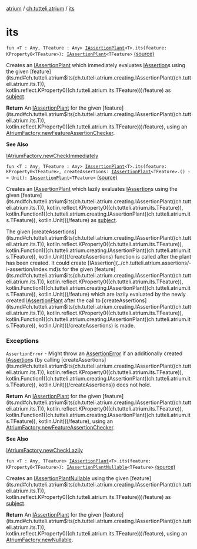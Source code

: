 [atrium](../index.md) / [ch.tutteli.atrium](index.md) / [its](.)

# its

`fun <T : Any, TFeature : Any> `[`IAssertionPlant`](../ch.tutteli.atrium.creating/-i-assertion-plant/index.md)`<T>.its(feature: KProperty0<TFeature>): `[`IAssertionPlant`](../ch.tutteli.atrium.creating/-i-assertion-plant/index.md)`<TFeature>` [(source)](https://github.com/robstoll/atrium/tree/master/atrium-assertions/src/main/kotlin/ch/tutteli/atrium/narrowingAssertions.kt#L58)

Creates an [IAssertionPlant](../ch.tutteli.atrium.creating/-i-assertion-plant/index.md) which immediately evaluates [IAssertion](../ch.tutteli.atrium.assertions/-i-assertion/index.md)s using the given [feature](its.md#ch.tutteli.atrium$its(ch.tutteli.atrium.creating.IAssertionPlant((ch.tutteli.atrium.its.T)), kotlin.reflect.KProperty0((ch.tutteli.atrium.its.TFeature)))/feature) as
[subject](../ch.tutteli.atrium.creating/-i-assertion-plant-with-common-fields/subject.md).

**Return**
An [IAssertionPlant](../ch.tutteli.atrium.creating/-i-assertion-plant/index.md) for the given [feature](its.md#ch.tutteli.atrium$its(ch.tutteli.atrium.creating.IAssertionPlant((ch.tutteli.atrium.its.T)), kotlin.reflect.KProperty0((ch.tutteli.atrium.its.TFeature)))/feature), using an [AtriumFactory.newFeatureAssertionChecker](-atrium-factory/new-feature-assertion-checker.md).

**See Also**

[IAtriumFactory.newCheckImmediately](-i-atrium-factory/new-check-immediately.md)

`fun <T : Any, TFeature : Any> `[`IAssertionPlant`](../ch.tutteli.atrium.creating/-i-assertion-plant/index.md)`<T>.its(feature: KProperty0<TFeature>, createAssertions: `[`IAssertionPlant`](../ch.tutteli.atrium.creating/-i-assertion-plant/index.md)`<TFeature>.() -> Unit): `[`IAssertionPlant`](../ch.tutteli.atrium.creating/-i-assertion-plant/index.md)`<TFeature>` [(source)](https://github.com/robstoll/atrium/tree/master/atrium-assertions/src/main/kotlin/ch/tutteli/atrium/narrowingAssertions.kt#L76)

Creates an [IAssertionPlant](../ch.tutteli.atrium.creating/-i-assertion-plant/index.md) which lazily evaluates [IAssertion](../ch.tutteli.atrium.assertions/-i-assertion/index.md)s using the given [feature](its.md#ch.tutteli.atrium$its(ch.tutteli.atrium.creating.IAssertionPlant((ch.tutteli.atrium.its.T)), kotlin.reflect.KProperty0((ch.tutteli.atrium.its.TFeature)), kotlin.Function1((ch.tutteli.atrium.creating.IAssertionPlant((ch.tutteli.atrium.its.TFeature)), kotlin.Unit)))/feature) as
[subject](../ch.tutteli.atrium.creating/-i-assertion-plant-with-common-fields/subject.md).

The given [createAssertions](its.md#ch.tutteli.atrium$its(ch.tutteli.atrium.creating.IAssertionPlant((ch.tutteli.atrium.its.T)), kotlin.reflect.KProperty0((ch.tutteli.atrium.its.TFeature)), kotlin.Function1((ch.tutteli.atrium.creating.IAssertionPlant((ch.tutteli.atrium.its.TFeature)), kotlin.Unit)))/createAssertions) function is called after the plant has been created. It could create
[IAssertion](../ch.tutteli.atrium.assertions/-i-assertion/index.md)s for the given [feature](its.md#ch.tutteli.atrium$its(ch.tutteli.atrium.creating.IAssertionPlant((ch.tutteli.atrium.its.T)), kotlin.reflect.KProperty0((ch.tutteli.atrium.its.TFeature)), kotlin.Function1((ch.tutteli.atrium.creating.IAssertionPlant((ch.tutteli.atrium.its.TFeature)), kotlin.Unit)))/feature) which are lazily evaluated by the newly created [IAssertionPlant](../ch.tutteli.atrium.creating/-i-assertion-plant/index.md)
after the call to [createAssertions](its.md#ch.tutteli.atrium$its(ch.tutteli.atrium.creating.IAssertionPlant((ch.tutteli.atrium.its.T)), kotlin.reflect.KProperty0((ch.tutteli.atrium.its.TFeature)), kotlin.Function1((ch.tutteli.atrium.creating.IAssertionPlant((ch.tutteli.atrium.its.TFeature)), kotlin.Unit)))/createAssertions) is made.

### Exceptions

`AssertionError` - Might throw an [AssertionError](http://docs.oracle.com/javase/6/docs/api/java/lang/AssertionError.html) if an additionally created [IAssertion](../ch.tutteli.atrium.assertions/-i-assertion/index.md)s
    (by calling [createAssertions](its.md#ch.tutteli.atrium$its(ch.tutteli.atrium.creating.IAssertionPlant((ch.tutteli.atrium.its.T)), kotlin.reflect.KProperty0((ch.tutteli.atrium.its.TFeature)), kotlin.Function1((ch.tutteli.atrium.creating.IAssertionPlant((ch.tutteli.atrium.its.TFeature)), kotlin.Unit)))/createAssertions)) does not hold.

**Return**
An [IAssertionPlant](../ch.tutteli.atrium.creating/-i-assertion-plant/index.md) for the given [feature](its.md#ch.tutteli.atrium$its(ch.tutteli.atrium.creating.IAssertionPlant((ch.tutteli.atrium.its.T)), kotlin.reflect.KProperty0((ch.tutteli.atrium.its.TFeature)), kotlin.Function1((ch.tutteli.atrium.creating.IAssertionPlant((ch.tutteli.atrium.its.TFeature)), kotlin.Unit)))/feature), using an [AtriumFactory.newFeatureAssertionChecker](-atrium-factory/new-feature-assertion-checker.md).

**See Also**

[IAtriumFactory.newCheckLazily](-i-atrium-factory/new-check-lazily.md)

`fun <T : Any, TFeature> `[`IAssertionPlant`](../ch.tutteli.atrium.creating/-i-assertion-plant/index.md)`<T>.its(feature: KProperty0<TFeature>): `[`IAssertionPlantNullable`](../ch.tutteli.atrium.creating/-i-assertion-plant-nullable/index.md)`<TFeature>` [(source)](https://github.com/robstoll/atrium/tree/master/atrium-assertions/src/main/kotlin/ch/tutteli/atrium/narrowingAssertions.kt#L86)

Creates an [IAssertionPlantNullable](../ch.tutteli.atrium.creating/-i-assertion-plant-nullable/index.md) using the given [feature](its.md#ch.tutteli.atrium$its(ch.tutteli.atrium.creating.IAssertionPlant((ch.tutteli.atrium.its.T)), kotlin.reflect.KProperty0((ch.tutteli.atrium.its.TFeature)))/feature) as [subject](../ch.tutteli.atrium.creating/-i-assertion-plant-with-common-fields/subject.md).

**Return**
An [IAssertionPlant](../ch.tutteli.atrium.creating/-i-assertion-plant/index.md) for the given [feature](its.md#ch.tutteli.atrium$its(ch.tutteli.atrium.creating.IAssertionPlant((ch.tutteli.atrium.its.T)), kotlin.reflect.KProperty0((ch.tutteli.atrium.its.TFeature)))/feature), using an [AtriumFactory.newNullable](-atrium-factory/new-nullable.md).


